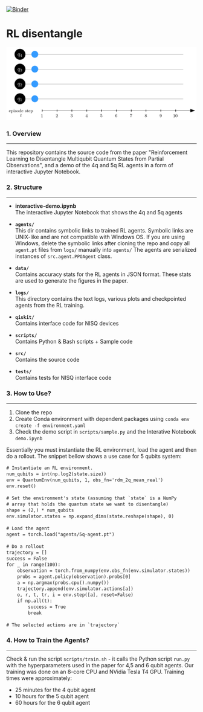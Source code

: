 [![Binder](https://mybinder.org/badge_logo.svg)](https://mybinder.org/v2/gh/mgbukov/RL_disentangle/HEAD)
# RL disentangle

![](images/4q-loop.gif)

### 1. Overview
***
This repository contains the source code from the paper "Reinforcement
Learning to Disentangle Multiqubit Quantum States from Partial Observations", 
and a demo of the 4q and 5q RL agents in a form of interactive Jupyter Notebook.
 

### 2. Structure
***
* **interactive-demo.ipynb**<br>
  The interactive Jupyter Notebook that shows the 4q and 5q agents

* **`agents/`**<br>
 This dir contains symbolic links to trained RL agents.
 Symbolic links are UNIX-like and are not compatible with Windows OS.
 If you are using Windows, delete the symbolic links after cloning the repo and
 copy all `agent.pt` files from `logs/` manually into `agents/`
 The agents are serialized instances of `src.agent.PPOAgent` class.

* **`data/`**<br>
Contains accuracy stats for the RL agents in JSON format. These stats are
used to generate the figures in the paper.

* **`logs/`**<br>
  This directory contains the text logs, various plots and checkpointed agents
  from the RL training.

* **`qiskit/`**<br>
   Contains interface code for NISQ devices

* **`scripts/`**<br>
   Contains Python & Bash scripts + Sample code

* **`src/`**<br>
    Contains the source code

* **`tests/`**<br>
    Contains tests for NISQ interface code

### 3. How to Use?
***
1. Clone the repo
2. Create Conda environment with dependent packages using `conda env create -f environment.yaml`
3. Check the demo script in `scripts/sample.py` and the Interative Notebook `demo.ipynb`

Essentially you must instantiate the RL environment, load the agent and then
do a rollout. The snippet bellow shows a use case for 5 qubits system:

```python:
# Instantiate an RL environment. 
num_qubits = int(np.log2(state.size))
env = QuantumEnv(num_qubits, 1, obs_fn='rdm_2q_mean_real')
env.reset()

# Set the environment's state (assuming that `state` is a NumPy
# array that holds the quantum state we want to disentangle)
shape = (2,) * num_qubits
env.simulator.states = np.expand_dims(state.reshape(shape), 0)

# Load the agent
agent = torch.load("agents/5q-agent.pt")

# Do a rollout
trajectory = []
success = False
for _ in range(100):
    observation = torch.from_numpy(env.obs_fn(env.simulator.states))
    probs = agent.policy(observation).probs[0]
    a = np.argmax(probs.cpu().numpy())
    trajectory.append(env.simulator.actions[a])
    o, r, t, tr, i = env.step([a], reset=False)
    if np.all(t):
        success = True
        break

# The selected actions are in `trajectory`
```


### 4. How to Train the Agents?
***
Check & run the script `scripts/train.sh` - it calls the Python
script `run.py` with the hyperparameters used in the paper for 4,5 and 6 qubit
agents. Our training was done on an 8-core CPU and NVidia Tesla T4 GPU.
Training times were approximately:

*  25 minutes for the 4 qubit agent
*  10 hours for the 5 qubit agent
*  60 hours for the 6 qubit agent
